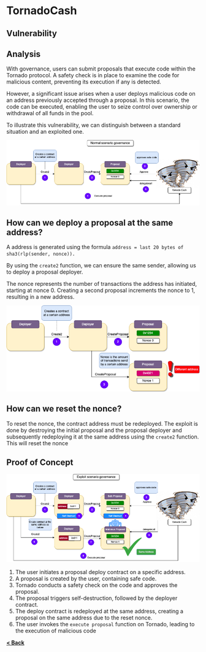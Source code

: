 # TornadoCash

## Vulnerability

## Analysis

With governance, users can submit proposals that execute code within the Tornado protocol. A safety check is in place to examine the code for malicious content, preventing its execution if any is detected.

However, a significant issue arises when a user deploys malicious code on an address previously accepted through a proposal. In this scenario, the code can be executed, enabling the user to seize control over ownership or withdrawal of all funds in the pool.

To illustrate this vulnerability, we can distinguish between a standard situation and an exploited one.


![Tornado Image](../images/tornadocash/tornadocash4.drawio.png)


## How can we deploy a proposal at the same address?

A address is generated using the formula `address = last 20 bytes of sha3(rlp(sender, nonce)).` 

By using the `create2` function, we can ensure the same sender, allowing us to deploy a proposal deployer.

The nonce represents the number of transactions the address has initiated, starting at nonce 0. Creating a second proposal increments the nonce to 1, resulting in a new address.

![Tornado Image](../images/tornadocash/tornadocash2.drawio.png)

## How can we reset the nonce?

To reset the nonce, the contract address must be redeployed. The exploit is done by destroying the initial proposal and the proposal deployer and subsequently redeploying it at the same address using the `create2` function. This will reset the nonce



## Proof of Concept

![Tornado Image](../images/tornadocash/tornadocash.drawio.png)


1. The user initiates a proposal deploy contract on a specific address.
2. A proposal is created by the user, containing safe code.
3. Tornado conducts a safety check on the code and approves the proposal.
4. The proposal triggers self-destruction, followed by the deployer contract.
5. The deploy contract is redeployed at the same address, creating a proposal on the same address due to the reset nonce.
6. The user invokes the `execute proposal` function on Tornado, leading to the execution of malicious code




[**< Back**](https://patronasxdxd.github.io/CTFS/)
